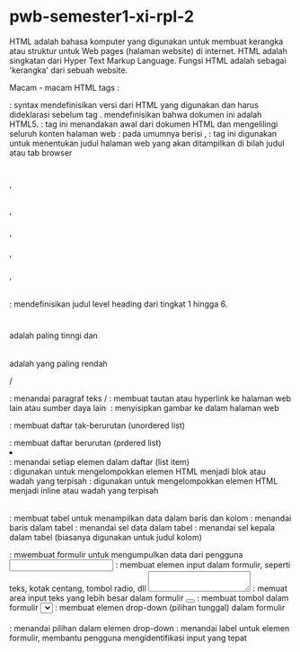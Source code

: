 # pwb-semester1-xi-rpl-2

HTML adalah bahasa komputer yang digunakan untuk membuat kerangka atau struktur untuk Web pages (halaman website) di internet.
HTML adalah singkatan dari Hyper Text Markup Language.
Fungsi HTML adalah sebagai 'kerangka' dari sebuah website.

Macam - macam HTML tags :
<!DOCTYPE> : syntax mendefinisikan versi dari HTML yang digunakan dan harus dideklarasi sebelum tag <html>. <!DOCTYPE html>mendefinisikan bahwa dokumen ini adalah HTML5.
<html></html> : tag ini menandakan awal dari dokumen HTML dan mengelilingi seluruh konten halaman web
<head></head> : pada umumnya berisi <meta>, <title>, konten css/js internal maupun link ke file css/js eksternal.
<body></body> : tag ini berisi konten website yang ingin ditampilkan pada browser.
<title></title> : tag ini digunakan untuk menentukan judul halaman web yang akan ditampilkan di bilah judul atau tab browser
<h1></h1>, <h2></h2>, <h3></h3>, <h4></h4>, <h5></h5>, <h6></h6> : mendefinisikan judul level heading dari tingkat 1 hingga 6. <h1></h1> adalah paling tinngi dan <h6></h6> adalah yang paling rendah
<p>/</p> : menandai paragraf teks
<a>/</a> : membuat tautan atau hyperlink ke halaman web lain atau sumber daya lain
<img> : menyisipkan gambar ke dalam halaman web 
<ul></ul> : membuat daftar tak-berurutan (unordered list)
<ol></ol> : membuat daftar berurutan (prdered list)
<li></li> : menandai setiap elemen dalam daftar (list item)
<div></div> : digunakan untuk mengelompokkan elemen HTML menjadi blok atau wadah yang terpisah
<span></span> : digunakan untuk mengelompokkan elemen HTML menjadi inline atau wadah yang terpisah
<table></table> : membuat tabel untuk menampilkan data dalam baris dan kolom 
<tr></tr> : menandai baris dalam tabel
<td></td> : menandai sel data dalam tabel
<th></th> : menandai sel kepala dalam tabel (biasanya digunakan untuk judul kolom)
<form></form> : mwembuat formulir untuk mengumpulkan data dari pengguna 
<input> : membuat elemen input dalam formulir, seperti teks, kotak centang, tombol radio, dll
<textarea></textarea> : memuat area input teks yang lebih besar dalam formulir
<button></button> : membuat tombol dalam formulir
<select></select> : membuat elemen drop-down (pilihan tunggal) dalam formulir
<option></option> : menandai pilihan dalam elemen drop-down
<label></label> : menandai label untuk elemen formulir, membantu pengguna mengidentifikasi input yang tepat
